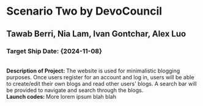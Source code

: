 # Scenario Two by DevoCouncil
## Tawab Berri, Nia Lam, Ivan Gontchar, Alex Luo
### Target Ship Date: {2024-11-08}
<br>
<b>Description of Project: </b> 
The website is used for minimalistic blogging purposes. Once users register for an account and log in, users will be able to create/edit their own blogs and read other users' blogs. A search bar will be provided to navigate and search through the blogs.

<br>
<b>Launch codes: </b> More lorem ipsum blah blah
